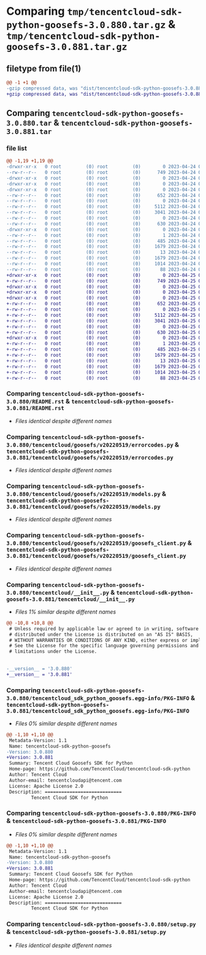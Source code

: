 # Comparing `tmp/tencentcloud-sdk-python-goosefs-3.0.880.tar.gz` & `tmp/tencentcloud-sdk-python-goosefs-3.0.881.tar.gz`

## filetype from file(1)

```diff
@@ -1 +1 @@
-gzip compressed data, was "dist/tencentcloud-sdk-python-goosefs-3.0.880.tar", last modified: Mon Apr 24 03:08:38 2023, max compression
+gzip compressed data, was "dist/tencentcloud-sdk-python-goosefs-3.0.881.tar", last modified: Tue Apr 25 00:41:26 2023, max compression
```

## Comparing `tencentcloud-sdk-python-goosefs-3.0.880.tar` & `tencentcloud-sdk-python-goosefs-3.0.881.tar`

### file list

```diff
@@ -1,19 +1,19 @@
-drwxr-xr-x   0 root         (0) root         (0)        0 2023-04-24 03:08:38.000000 tencentcloud-sdk-python-goosefs-3.0.880/
--rw-r--r--   0 root         (0) root         (0)      749 2023-04-24 03:08:38.000000 tencentcloud-sdk-python-goosefs-3.0.880/README.rst
-drwxr-xr-x   0 root         (0) root         (0)        0 2023-04-24 03:08:38.000000 tencentcloud-sdk-python-goosefs-3.0.880/tencentcloud/
-drwxr-xr-x   0 root         (0) root         (0)        0 2023-04-24 03:08:38.000000 tencentcloud-sdk-python-goosefs-3.0.880/tencentcloud/goosefs/
-drwxr-xr-x   0 root         (0) root         (0)        0 2023-04-24 03:08:38.000000 tencentcloud-sdk-python-goosefs-3.0.880/tencentcloud/goosefs/v20220519/
--rw-r--r--   0 root         (0) root         (0)      652 2023-04-24 03:08:38.000000 tencentcloud-sdk-python-goosefs-3.0.880/tencentcloud/goosefs/v20220519/errorcodes.py
--rw-r--r--   0 root         (0) root         (0)        0 2023-04-24 03:08:38.000000 tencentcloud-sdk-python-goosefs-3.0.880/tencentcloud/goosefs/v20220519/__init__.py
--rw-r--r--   0 root         (0) root         (0)     5112 2023-04-24 03:08:38.000000 tencentcloud-sdk-python-goosefs-3.0.880/tencentcloud/goosefs/v20220519/models.py
--rw-r--r--   0 root         (0) root         (0)     3041 2023-04-24 03:08:38.000000 tencentcloud-sdk-python-goosefs-3.0.880/tencentcloud/goosefs/v20220519/goosefs_client.py
--rw-r--r--   0 root         (0) root         (0)        0 2023-04-24 03:08:38.000000 tencentcloud-sdk-python-goosefs-3.0.880/tencentcloud/goosefs/__init__.py
--rw-r--r--   0 root         (0) root         (0)      630 2023-04-24 03:08:38.000000 tencentcloud-sdk-python-goosefs-3.0.880/tencentcloud/__init__.py
-drwxr-xr-x   0 root         (0) root         (0)        0 2023-04-24 03:08:38.000000 tencentcloud-sdk-python-goosefs-3.0.880/tencentcloud_sdk_python_goosefs.egg-info/
--rw-r--r--   0 root         (0) root         (0)        1 2023-04-24 03:08:38.000000 tencentcloud-sdk-python-goosefs-3.0.880/tencentcloud_sdk_python_goosefs.egg-info/dependency_links.txt
--rw-r--r--   0 root         (0) root         (0)      485 2023-04-24 03:08:38.000000 tencentcloud-sdk-python-goosefs-3.0.880/tencentcloud_sdk_python_goosefs.egg-info/SOURCES.txt
--rw-r--r--   0 root         (0) root         (0)     1679 2023-04-24 03:08:38.000000 tencentcloud-sdk-python-goosefs-3.0.880/tencentcloud_sdk_python_goosefs.egg-info/PKG-INFO
--rw-r--r--   0 root         (0) root         (0)       13 2023-04-24 03:08:38.000000 tencentcloud-sdk-python-goosefs-3.0.880/tencentcloud_sdk_python_goosefs.egg-info/top_level.txt
--rw-r--r--   0 root         (0) root         (0)     1679 2023-04-24 03:08:38.000000 tencentcloud-sdk-python-goosefs-3.0.880/PKG-INFO
--rw-r--r--   0 root         (0) root         (0)     1014 2023-04-24 03:08:38.000000 tencentcloud-sdk-python-goosefs-3.0.880/setup.py
--rw-r--r--   0 root         (0) root         (0)       88 2023-04-24 03:08:38.000000 tencentcloud-sdk-python-goosefs-3.0.880/setup.cfg
+drwxr-xr-x   0 root         (0) root         (0)        0 2023-04-25 00:41:26.000000 tencentcloud-sdk-python-goosefs-3.0.881/
+-rw-r--r--   0 root         (0) root         (0)      749 2023-04-25 00:41:26.000000 tencentcloud-sdk-python-goosefs-3.0.881/README.rst
+drwxr-xr-x   0 root         (0) root         (0)        0 2023-04-25 00:41:26.000000 tencentcloud-sdk-python-goosefs-3.0.881/tencentcloud/
+drwxr-xr-x   0 root         (0) root         (0)        0 2023-04-25 00:41:26.000000 tencentcloud-sdk-python-goosefs-3.0.881/tencentcloud/goosefs/
+drwxr-xr-x   0 root         (0) root         (0)        0 2023-04-25 00:41:26.000000 tencentcloud-sdk-python-goosefs-3.0.881/tencentcloud/goosefs/v20220519/
+-rw-r--r--   0 root         (0) root         (0)      652 2023-04-25 00:41:26.000000 tencentcloud-sdk-python-goosefs-3.0.881/tencentcloud/goosefs/v20220519/errorcodes.py
+-rw-r--r--   0 root         (0) root         (0)        0 2023-04-25 00:41:26.000000 tencentcloud-sdk-python-goosefs-3.0.881/tencentcloud/goosefs/v20220519/__init__.py
+-rw-r--r--   0 root         (0) root         (0)     5112 2023-04-25 00:41:26.000000 tencentcloud-sdk-python-goosefs-3.0.881/tencentcloud/goosefs/v20220519/models.py
+-rw-r--r--   0 root         (0) root         (0)     3041 2023-04-25 00:41:26.000000 tencentcloud-sdk-python-goosefs-3.0.881/tencentcloud/goosefs/v20220519/goosefs_client.py
+-rw-r--r--   0 root         (0) root         (0)        0 2023-04-25 00:41:26.000000 tencentcloud-sdk-python-goosefs-3.0.881/tencentcloud/goosefs/__init__.py
+-rw-r--r--   0 root         (0) root         (0)      630 2023-04-25 00:41:26.000000 tencentcloud-sdk-python-goosefs-3.0.881/tencentcloud/__init__.py
+drwxr-xr-x   0 root         (0) root         (0)        0 2023-04-25 00:41:26.000000 tencentcloud-sdk-python-goosefs-3.0.881/tencentcloud_sdk_python_goosefs.egg-info/
+-rw-r--r--   0 root         (0) root         (0)        1 2023-04-25 00:41:26.000000 tencentcloud-sdk-python-goosefs-3.0.881/tencentcloud_sdk_python_goosefs.egg-info/dependency_links.txt
+-rw-r--r--   0 root         (0) root         (0)      485 2023-04-25 00:41:26.000000 tencentcloud-sdk-python-goosefs-3.0.881/tencentcloud_sdk_python_goosefs.egg-info/SOURCES.txt
+-rw-r--r--   0 root         (0) root         (0)     1679 2023-04-25 00:41:26.000000 tencentcloud-sdk-python-goosefs-3.0.881/tencentcloud_sdk_python_goosefs.egg-info/PKG-INFO
+-rw-r--r--   0 root         (0) root         (0)       13 2023-04-25 00:41:26.000000 tencentcloud-sdk-python-goosefs-3.0.881/tencentcloud_sdk_python_goosefs.egg-info/top_level.txt
+-rw-r--r--   0 root         (0) root         (0)     1679 2023-04-25 00:41:26.000000 tencentcloud-sdk-python-goosefs-3.0.881/PKG-INFO
+-rw-r--r--   0 root         (0) root         (0)     1014 2023-04-25 00:41:26.000000 tencentcloud-sdk-python-goosefs-3.0.881/setup.py
+-rw-r--r--   0 root         (0) root         (0)       88 2023-04-25 00:41:26.000000 tencentcloud-sdk-python-goosefs-3.0.881/setup.cfg
```

### Comparing `tencentcloud-sdk-python-goosefs-3.0.880/README.rst` & `tencentcloud-sdk-python-goosefs-3.0.881/README.rst`

 * *Files identical despite different names*

### Comparing `tencentcloud-sdk-python-goosefs-3.0.880/tencentcloud/goosefs/v20220519/errorcodes.py` & `tencentcloud-sdk-python-goosefs-3.0.881/tencentcloud/goosefs/v20220519/errorcodes.py`

 * *Files identical despite different names*

### Comparing `tencentcloud-sdk-python-goosefs-3.0.880/tencentcloud/goosefs/v20220519/models.py` & `tencentcloud-sdk-python-goosefs-3.0.881/tencentcloud/goosefs/v20220519/models.py`

 * *Files identical despite different names*

### Comparing `tencentcloud-sdk-python-goosefs-3.0.880/tencentcloud/goosefs/v20220519/goosefs_client.py` & `tencentcloud-sdk-python-goosefs-3.0.881/tencentcloud/goosefs/v20220519/goosefs_client.py`

 * *Files identical despite different names*

### Comparing `tencentcloud-sdk-python-goosefs-3.0.880/tencentcloud/__init__.py` & `tencentcloud-sdk-python-goosefs-3.0.881/tencentcloud/__init__.py`

 * *Files 1% similar despite different names*

```diff
@@ -10,8 +10,8 @@
 # Unless required by applicable law or agreed to in writing, software
 # distributed under the License is distributed on an "AS IS" BASIS,
 # WITHOUT WARRANTIES OR CONDITIONS OF ANY KIND, either express or implied.
 # See the License for the specific language governing permissions and
 # limitations under the License.
 
 
-__version__ = '3.0.880'
+__version__ = '3.0.881'
```

### Comparing `tencentcloud-sdk-python-goosefs-3.0.880/tencentcloud_sdk_python_goosefs.egg-info/PKG-INFO` & `tencentcloud-sdk-python-goosefs-3.0.881/tencentcloud_sdk_python_goosefs.egg-info/PKG-INFO`

 * *Files 0% similar despite different names*

```diff
@@ -1,10 +1,10 @@
 Metadata-Version: 1.1
 Name: tencentcloud-sdk-python-goosefs
-Version: 3.0.880
+Version: 3.0.881
 Summary: Tencent Cloud Goosefs SDK for Python
 Home-page: https://github.com/TencentCloud/tencentcloud-sdk-python
 Author: Tencent Cloud
 Author-email: tencentcloudapi@tencent.com
 License: Apache License 2.0
 Description: ============================
         Tencent Cloud SDK for Python
```

### Comparing `tencentcloud-sdk-python-goosefs-3.0.880/PKG-INFO` & `tencentcloud-sdk-python-goosefs-3.0.881/PKG-INFO`

 * *Files 0% similar despite different names*

```diff
@@ -1,10 +1,10 @@
 Metadata-Version: 1.1
 Name: tencentcloud-sdk-python-goosefs
-Version: 3.0.880
+Version: 3.0.881
 Summary: Tencent Cloud Goosefs SDK for Python
 Home-page: https://github.com/TencentCloud/tencentcloud-sdk-python
 Author: Tencent Cloud
 Author-email: tencentcloudapi@tencent.com
 License: Apache License 2.0
 Description: ============================
         Tencent Cloud SDK for Python
```

### Comparing `tencentcloud-sdk-python-goosefs-3.0.880/setup.py` & `tencentcloud-sdk-python-goosefs-3.0.881/setup.py`

 * *Files identical despite different names*

